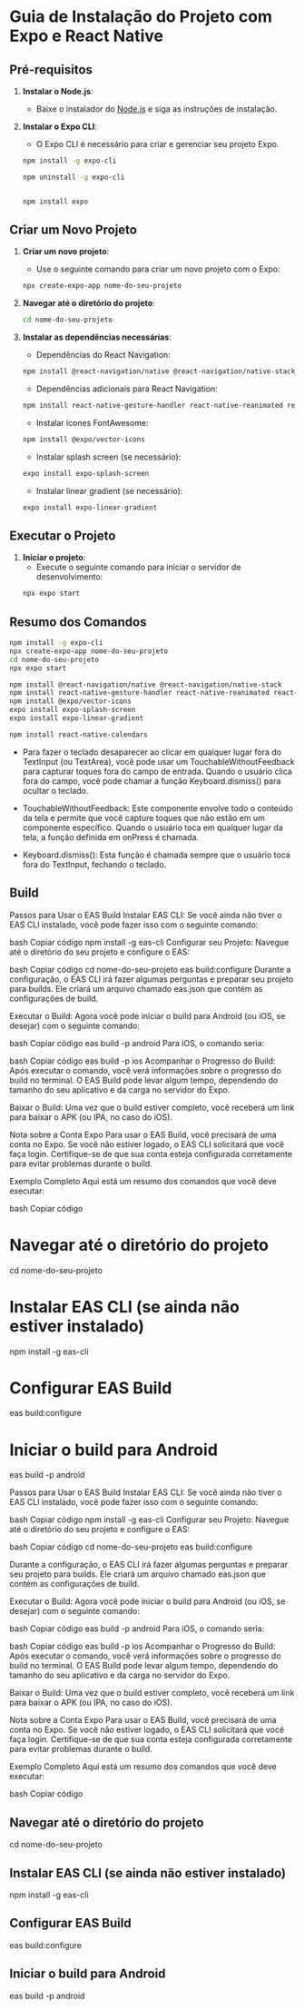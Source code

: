 
# Guia de Instalação do Projeto com Expo e React Native

## Pré-requisitos

1. **Instalar o Node.js**:

   - Baixe o instalador do [Node.js](https://nodejs.org/) e siga as instruções de instalação.

2. **Instalar o Expo CLI**:

   - O Expo CLI é necessário para criar e gerenciar seu projeto Expo.

   ```bash
   npm install -g expo-cli

   npm uninstall -g expo-cli


   npm install expo

   ```

## Criar um Novo Projeto

1. **Criar um novo projeto**:

   - Use o seguinte comando para criar um novo projeto com o Expo:

   ```bash
   npx create-expo-app nome-do-seu-projeto
   ```

2. **Navegar até o diretório do projeto**:

   ```bash
   cd nome-do-seu-projeto
   ```

3. **Instalar as dependências necessárias**:
   - Dependências do React Navigation:
   ```bash
   npm install @react-navigation/native @react-navigation/native-stack
   ```
   - Dependências adicionais para React Navigation:
   ```bash
   npm install react-native-gesture-handler react-native-reanimated react-native-screens react-native-safe-area-context @react-native-community/masked-view
   ```
   - Instalar ícones FontAwesome:
   ```bash
   npm install @expo/vector-icons
   ```
   - Instalar splash screen (se necessário):
   ```bash
   expo install expo-splash-screen
   ```
   - Instalar linear gradient (se necessário):
   ```bash
   expo install expo-linear-gradient
   ```

## Executar o Projeto

1. **Iniciar o projeto**:
   - Execute o seguinte comando para iniciar o servidor de desenvolvimento:
   ```bash
   npx expo start
   ```

## Resumo dos Comandos

```bash
npm install -g expo-cli
npx create-expo-app nome-do-seu-projeto
cd nome-do-seu-projeto
npx expo start

npm install @react-navigation/native @react-navigation/native-stack
npm install react-native-gesture-handler react-native-reanimated react-native-screens react-native-safe-area-context @react-native-community/masked-view
npm install @expo/vector-icons
expo install expo-splash-screen
expo install expo-linear-gradient

npm install react-native-calendars


```

- Para fazer o teclado desaparecer ao clicar em qualquer lugar fora do TextInput (ou TextArea), você pode usar um TouchableWithoutFeedback para capturar toques fora do campo de entrada. Quando o usuário clica fora do campo, você pode chamar a função Keyboard.dismiss() para ocultar o teclado.

- TouchableWithoutFeedback: Este componente envolve todo o conteúdo da tela e permite que você capture toques que não estão em um componente específico. Quando o usuário toca em qualquer lugar da tela, a função definida em onPress é chamada.

- Keyboard.dismiss(): Esta função é chamada sempre que o usuário toca fora do TextInput, fechando o teclado.

## Build

Passos para Usar o EAS Build
Instalar EAS CLI: Se você ainda não tiver o EAS CLI instalado, você pode fazer isso com o seguinte comando:

bash
Copiar código
npm install -g eas-cli
Configurar seu Projeto: Navegue até o diretório do seu projeto e configure o EAS:

bash
Copiar código
cd nome-do-seu-projeto
eas build:configure
Durante a configuração, o EAS CLI irá fazer algumas perguntas e preparar seu projeto para builds. Ele criará um arquivo chamado eas.json que contém as configurações de build.

Executar o Build: Agora você pode iniciar o build para Android (ou iOS, se desejar) com o seguinte comando:

bash
Copiar código
eas build -p android
Para iOS, o comando seria:

bash
Copiar código
eas build -p ios
Acompanhar o Progresso do Build: Após executar o comando, você verá informações sobre o progresso do build no terminal. O EAS Build pode levar algum tempo, dependendo do tamanho do seu aplicativo e da carga no servidor do Expo.

Baixar o Build: Uma vez que o build estiver completo, você receberá um link para baixar o APK (ou IPA, no caso do iOS).

Nota sobre a Conta Expo
Para usar o EAS Build, você precisará de uma conta no Expo. Se você não estiver logado, o EAS CLI solicitará que você faça login. Certifique-se de que sua conta esteja configurada corretamente para evitar problemas durante o build.

Exemplo Completo
Aqui está um resumo dos comandos que você deve executar:

bash
Copiar código
# Navegar até o diretório do projeto
cd nome-do-seu-projeto

# Instalar EAS CLI (se ainda não estiver instalado)
npm install -g eas-cli

# Configurar EAS Build
eas build:configure

# Iniciar o build para Android
eas build -p android


Passos para Usar o EAS Build
Instalar EAS CLI: Se você ainda não tiver o EAS CLI instalado, você pode fazer isso com o seguinte comando:

bash
Copiar código
npm install -g eas-cli
Configurar seu Projeto: Navegue até o diretório do seu projeto e configure o EAS:

bash
Copiar código
cd nome-do-seu-projeto
eas build:configure

Durante a configuração, o EAS CLI irá fazer algumas perguntas e preparar seu projeto para builds. Ele criará um arquivo chamado eas.json que contém as configurações de build.

Executar o Build: Agora você pode iniciar o build para Android (ou iOS, se desejar) com o seguinte comando:

bash
Copiar código
eas build -p android
Para iOS, o comando seria:

bash
Copiar código
eas build -p ios
Acompanhar o Progresso do Build: Após executar o comando, você verá informações sobre o progresso do build no terminal. O EAS Build pode levar algum tempo, dependendo do tamanho do seu aplicativo e da carga no servidor do Expo.

Baixar o Build: Uma vez que o build estiver completo, você receberá um link para baixar o APK (ou IPA, no caso do iOS).

Nota sobre a Conta Expo
Para usar o EAS Build, você precisará de uma conta no Expo. Se você não estiver logado, o EAS CLI solicitará que você faça login. Certifique-se de que sua conta esteja configurada corretamente para evitar problemas durante o build.

Exemplo Completo
Aqui está um resumo dos comandos que você deve executar:

bash
Copiar código
## Navegar até o diretório do projeto
cd nome-do-seu-projeto

## Instalar EAS CLI (se ainda não estiver instalado)
npm install -g eas-cli

## Configurar EAS Build
eas build:configure

## Iniciar o build para Android
eas build -p android

